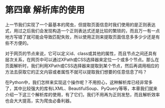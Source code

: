 # 第四章 解析库的使用

上一节我们实现了一个最基本的爬虫，但提取页面信息时我们使用的是正则表达式，用过之后我们会发现构造一个正则表达式还是比较的繁琐的，而且万一有一点地方写错了就可能会导致匹配失败，所以使用正则来提取页面信息多多少少还是有些不方便的。

对于网页的节点来说，它可以定义id、class或其他的属性，而且节点之间还具有层次关系，在网页中可以通过XPath或CSS选择器来定位一个或多个节点。那么在页面解析时，我们利用XPath或CSS选择器来提取到某个节点，然后再调用相应的方法去获取它的正文内容或者属性不就可以提取我们想要的任意信息了吗？

在Python中，我们怎样来实现这个操作呢？不用担心，这种解析库已经非常多了，其中比较强大的库有LXML、BeautifulSoup、PyQuery等等，本章我们就来介绍一下这三个解析库的使用，有了它们，我们不用再为正则发愁，而且解析效率也会大大提高，实为爬虫必备利器。